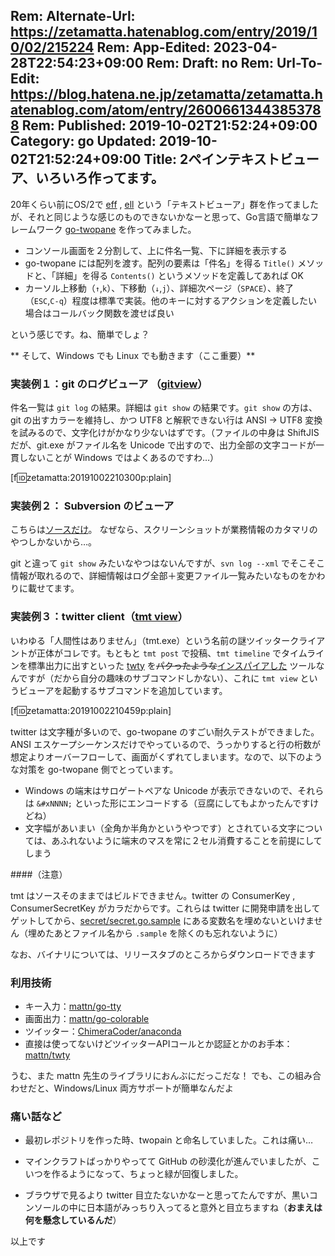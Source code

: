 Rem: Alternate-Url: https://zetamatta.hatenablog.com/entry/2019/10/02/215224
Rem: App-Edited: 2023-04-28T22:54:23+09:00
Rem: Draft: no
Rem: Url-To-Edit: https://blog.hatena.ne.jp/zetamatta/zetamatta.hatenablog.com/atom/entry/26006613443853788
Rem: Published: 2019-10-02T21:52:24+09:00
Category: go
Updated: 2019-10-02T21:52:24+09:00
Title:  2ペインテキストビューア、いろいろ作ってます。
---
20年くらい前にOS/2で [eff](http://nyaos.org/homepage/warp/eff.html) , [ell](http://nyaos.org/VA009797/warp/ell.html) という「テキストビューア」群を作ってましたが、それと同じような感じのものできないかなーと思って、Go言語で簡単なフレームワーク [go-twopane](https://github.com/zetamatta/go-twopane) を作ってみました。

* コンソール画面を２分割して、上に件名一覧、下に詳細を表示する
* go-twopane には配列を渡す。配列の要素は「件名」を得る `Title()` メソッドと、「詳細」を得る `Contents()` というメソッドを定義してあれば OK
* カーソル上移動（`↑`,`k`）、下移動（`↓`,`j`）、詳細次ページ（`SPACE`）、終了（`ESC`,`C-q`）程度は標準で実装。他のキーに対するアクションを定義したい場合はコールバック関数を渡せば良い

という感じです。ね、簡単でしょ？

** そして、Windows でも Linux でも動きます（ここ重要）**

### 実装例１：git のログビューア （[gitview](https://github.com/zetamatta/go-twopane#sample-application-git-viewer)）

件名一覧は `git log` の結果。詳細は `git show` の結果です。`git show` の方は、git の出すカラーを維持し、かつ UTF8 と解釈できない行は ANSI → UTF8 変換を試みるので、文字化けがかなり少ないはずです。（ファイルの中身は ShiftJIS だが、git.exe がファイル名を Unicode で出すので、出力全部の文字コードが一貫しないことが Windows ではよくあるのですわ…）

[f:id:zetamatta:20191002210300p:plain]

### 実装例２： Subversion のビューア

こちらは[ソースだけ](https://github.com/zetamatta/go-twopane/blob/master/svnview/main.go)。
なぜなら、スクリーンショットが業務情報のカタマリのやつしかないから…。

git と違って `git show` みたいなやつはないんですが、`svn log --xml`  でそこそこ情報が取れるので、詳細情報はログ全部＋変更ファイル一覧みたいなものをかわりに載せてます。

### 実装例３：twitter client（[tmt view](https://github.com/zetamatta/tmt/releases/tag/20190929)）

いわゆる「人間性はありません」（tmt.exe）という名前の謎ツイッタークライアントが正体がコレです。もともと `tmt post` で投稿、`tmt timeline` でタイムラインを標準出力に出すといった [twty](https://github.com/mattn/twty) を<del>パクったような</del><ins>インスパイアした</ins> ツールなんですが（だから自分の趣味のサブコマンドしかない）、これに `tmt view` というビューアを起動するサブコマンドを追加しています。

[f:id:zetamatta:20191002210459p:plain]

twitter は文字種が多いので、go-twopane のすごい耐久テストができました。ANSI エスケープシーケンスだけでやっているので、うっかりすると行の桁数が想定よりオーバーフローして、画面がくずれてしまいます。なので、以下のような対策を go-twopane 側でとっています。

* Windows の端末はサロゲートペアな Unicode が表示できないので、それらは `&#xNNNN;` といった形にエンコードする（豆腐にしてもよかったんですけどね）
* 文字幅があいまい（全角か半角かというやつです）とされている文字については、あふれないように端末のマスを常に２セル消費することを前提にしてしまう

####（注意）

tmt はソースそのままではビルドできません。twitter の ConsumerKey , ConsumerSecretKey がカラだからです。これらは twitter に開発申請を出してゲットしてから、[secret/secret.go.sample](https://github.com/zetamatta/tmt/blob/master/secret/secret.go.sample) にある変数名を埋めないといけません（埋めたあとファイル名から `.sample` を除くのも忘れないように）

なお、バイナリについては、リリースタブのところからダウンロードできます
 
### 利用技術

* キー入力：[mattn/go-tty](https://github.com/mattn/go-tty)
* 画面出力：[mattn/go-colorable](https://github.com/mattn/go-colorable)
* ツイッター：[ChimeraCoder/anaconda](https://github.com/ChimeraCoder/anaconda)
* 直接は使ってないけどツイッターAPIコールとか認証とかのお手本：[mattn/twty](https://github.com/mattn/twty)

うむ、また mattn 先生のライブラリにおんぶにだっこだな！
でも、この組み合わせだと、Windows/Linux 両方サポートが簡単なんだよ

### 痛い話など

* 最初レポジトリを作った時、twopain と命名していました。これは痛い…

* マインクラフトばっかりやってて GitHub の砂漠化が進んでいましたが、こいつを作るようになって、ちょっと緑が回復しました。

* ブラウザで見るより twitter 目立たないかなーと思ってたんですが、黒いコンソールの中に日本語がみっちり入ってると意外と目立ちますね（**おまえは何を懸念しているんだ**）

以上です